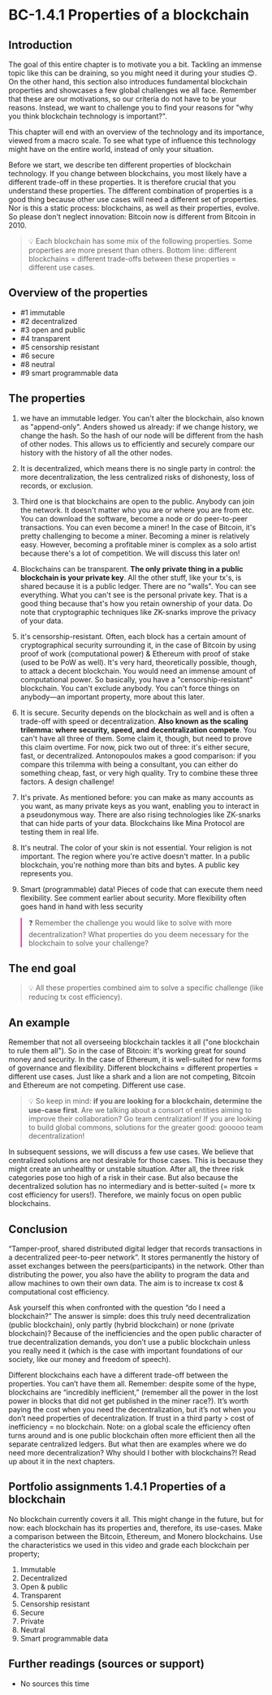 # BC-1.4.1 Properties of a blockchain

## Introduction

The goal of this entire chapter is to motivate you a bit. Tackling an immense topic like this can be draining, so you might need it during your studies 😊. On the other hand, this section also introduces fundamental blockchain properties and showcases a few global challenges we all face. Remember that these are our motivations, so our criteria do not have to be your reasons. Instead, we want to challenge you to find your reasons for "why you think blockchain technology is important?". 

This chapter will end with an overview of the technology and its importance, viewed from a macro scale. To see what type of influence this technology might have on the entire world, instead of only your situation.

Before we start, we describe ten different properties of blockchain technology. If you change between blockchains, you most likely have a different trade-off in these properties. It is therefore crucial that you understand these properties. The different combination of properties is a good thing because other use cases will need a different set of properties. Nor is this a static process: blockchains, as well as their properties, evolve. So please don't neglect innovation: Bitcoin now is different from Bitcoin in 2010.

> 💡  Each blockchain has some mix of the following properties. Some properties are more present than others. Bottom line: different blockchains = different trade-offs between these properties = different use cases.  

## Overview of the properties

* #1 immutable 
* #2 decentralized 
* #3 open and public 
* #4 transparent 
* #5 censorship resistant 
* #6 secure 
* #8 neutral 
* #9 smart programmable data 

## The properties 


1. we have an immutable ledger. You can't alter the blockchain, also known as "append-only". Anders showed us already: if we change history, we change the hash. So the hash of our node will be different from the hash of other nodes. This allows us to efficiently and securely compare our history with the history of all the other nodes.

2. It is decentralized, which means there is no single party in control: the more decentralization, the less centralized risks of dishonesty, loss of records, or exclusion. 

3. Third one is that blockchains are open to the public. Anybody can join the network. It doesn't matter who you are or where you are from etc. You can download the software, become a node or do peer-to-peer transactions. You can even become a miner! In the case of Bitcoin, it's pretty challenging to become a miner. Becoming a miner is relatively easy. However, becoming a profitable miner is complex as a solo artist because there's a lot of competition. We will discuss this later on!

4. Blockchains can be transparent. **The only private thing in a public blockchain is your private key**. All the other stuff, like your tx's, is shared because it is a public ledger. There are no "walls". You can see everything. What you can't see is the personal private key. That is a good thing because that's how you retain ownership of your data. Do note that cryptographic techniques like ZK-snarks improve the privacy of your data. 

5. it's censorship-resistant. Often, each block has a certain amount of cryptographical security surrounding it, in the case of Bitcoin by using proof of work (computational power) & Ethereum with proof of stake (used to be PoW as well). It's very hard, theoretically possible, though, to attack a decent blockchain. You would need an immense amount of computational power. So basically, you have a "censorship-resistant" blockchain. You can't exclude anybody. You can't force things on anybody—an important property, more about this later. 

6. It is secure. Security depends on the blockchain as well and is often a trade-off with speed or decentralization. **Also known as the scaling trilemma: where security, speed, and decentralization compete**. You can't have all three of them. Some claim it, though, but need to prove this claim overtime. For now, pick two out of three: it's either secure, fast, or decentralized. Antonopoulos makes a good comparison: if you compare this trilemma with being a consultant, you can either do something cheap, fast, or very high quality. Try to combine these three factors. A design challenge! 

7. It's private. As mentioned before: you can make as many accounts as you want, as many private keys as you want, enabling you to interact in a pseudonymous way. There are also rising technologies like ZK-snarks that can hide parts of your data. Blockchains like Mina Protocol are testing them in real life. 

8. It's neutral. The color of your skin is not essential. Your religion is not important. The region where you're active doesn't matter. In a public blockchain, you're nothing more than bits and bytes. A public key represents you.

9. Smart (programmable) data! Pieces of code that can execute them need flexibility. See comment earlier about security. More flexibility often goes hand in hand with less security

<blockquote style="border-color: #ff0bac">❓  Remember the challenge you would like to solve with more decentralization? What properties do you deem necessary for the blockchain to solve your challenge? </blockquote> 

## The end goal 

> 💡 All these properties combined aim to solve a specific challenge (like reducing tx cost efficiency).

## An example

Remember that not all overseeing blockchain tackles it all ("one blockchain to rule them all"). So in the case of Bitcoin: it's working great for sound money and security. In the case of Ethereum, it is well-suited for new forms of governance and flexibility. Different blockchains = different properties = different use cases. Just like a shark and a lion are not competing, Bitcoin and Ethereum are not competing. Different use case. 

> 💡  So keep in mind: **if you are looking for a blockchain, determine the use-case first**. Are we talking about a consort of entities aiming to improve their collaboration? Go team centralization! If you are looking to build global commons, solutions for the greater good: gooooo team decentralization! 

In subsequent sessions, we will discuss a few use cases. We believe that centralized solutions are not desirable for those cases. This is because they might create an unhealthy or unstable situation. After all, the three risk categories pose too high of a risk in their case. But also because the decentralized solution has no intermediary and is better-suited (= more tx cost efficiency for users!). Therefore, we mainly focus on open public blockchains. 


## Conclusion 
“Tamper-proof, shared distributed digital ledger that records transactions in a decentralized peer-to-peer network”. It stores permanently the history of asset exchanges between the peers(participants) in the network. Other than distributing the power, you also have the ability to program the data and allow machines to own their own data.  The aim is to increase tx cost & computational cost efficiency.


Ask yourself this when confronted with the question “do I need a blockchain?” The answer is simple: does this truly need decentralization (public blockchain), only partly (hybrid blockchain) or none (private blockchain)? Because of the inefficiencies and the open public character of true decentralization demands, you don’t use a public blockchain unless you really need it (which is the case with important foundations of our society, like our money and freedom of speech). 

Different blockchains each have a different trade-off between the properties. You can’t have them all. Remember: despite some of the hype, blockchains are “incredibly inefficient,” (remember all the power in the lost power in blocks that did not get published in the miner race?). It’s worth paying the cost when you need the decentralization, but it’s not when you don’t need properties of decentralization. If trust in a third party > cost of inefficiency = no blockchain. Note: on a global scale the efficiency often turns around and is one public blockchain often more efficient then all the separate centralized ledgers.
But what then are examples where we do need more decentralization? Why should I bother with blockchains?! Read up about it in the next chapters. 

## Portfolio assignments 1.4.1 Properties of a blockchain  
No blockchain currently covers it all. This might change in the future, but for now: each blockchain has its properties and, therefore, its use-cases. Make a comparison between the Bitcoin, Ethereum, and Monero blockchains. Use the characteristics we used in this video and grade each blockchain per property; 


1. Immutable
2. Decentralized
3. Open & public
4. Transparent
5. Censorship resistant
6. Secure
7. Private
8. Neutral
9. Smart programmable data

## Further readings (sources or support) 
* No sources this time 

